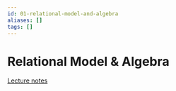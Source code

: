 ```yaml
---
id: 01-relational-model-and-algebra
aliases: []
tags: []
---
```


# Relational Model & Algebra

[Lecture notes](./01-relationalmodel.pdf)
